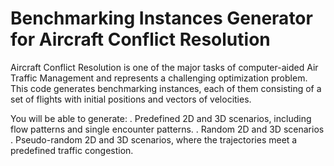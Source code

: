 # Benchmarking Instances Generator for Aircraft Conflict Resolution
Aircraft Conflict Resolution is one of the major tasks of computer-aided Air Traffic Management and represents a challenging optimization problem. This code generates benchmarking instances, each of them consisting of a set of flights with initial positions and vectors of velocities.

You will be able to generate:
. Predefined 2D and 3D scenarios, including flow patterns and single encounter patterns.
. Random 2D and 3D scenarios
. Pseudo-random 2D and 3D scenarios, where the trajectories meet a predefined traffic congestion.
